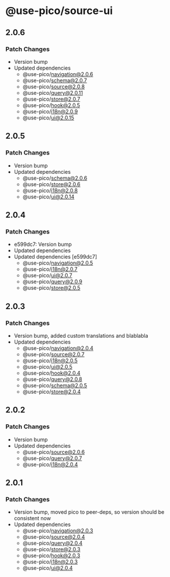 # @use-pico/source-ui

## 2.0.6

### Patch Changes

- Version bump
- Updated dependencies
    - @use-pico/navigation@2.0.6
    - @use-pico/schema@2.0.7
    - @use-pico/source@2.0.8
    - @use-pico/query@2.0.11
    - @use-pico/store@2.0.7
    - @use-pico/hook@2.0.5
    - @use-pico/i18n@2.0.9
    - @use-pico/ui@2.0.15

## 2.0.5

### Patch Changes

- Version bump
- Updated dependencies
    - @use-pico/schema@2.0.6
    - @use-pico/store@2.0.6
    - @use-pico/i18n@2.0.8
    - @use-pico/ui@2.0.14

## 2.0.4

### Patch Changes

- e599dc7: Version bump
- Updated dependencies
- Updated dependencies [e599dc7]
    - @use-pico/navigation@2.0.5
    - @use-pico/i18n@2.0.7
    - @use-pico/ui@2.0.7
    - @use-pico/query@2.0.9
    - @use-pico/store@2.0.5

## 2.0.3

### Patch Changes

- Version bump, added custom translations and blablabla
- Updated dependencies
    - @use-pico/navigation@2.0.4
    - @use-pico/source@2.0.7
    - @use-pico/i18n@2.0.5
    - @use-pico/ui@2.0.5
    - @use-pico/hook@2.0.4
    - @use-pico/query@2.0.8
    - @use-pico/schema@2.0.5
    - @use-pico/store@2.0.4

## 2.0.2

### Patch Changes

- Version bump
- Updated dependencies
    - @use-pico/source@2.0.6
    - @use-pico/query@2.0.7
    - @use-pico/i18n@2.0.4

## 2.0.1

### Patch Changes

- Version bump, moved pico to peer-deps, so version should be consistent now
- Updated dependencies
    - @use-pico/navigation@2.0.3
    - @use-pico/source@2.0.4
    - @use-pico/query@2.0.4
    - @use-pico/store@2.0.3
    - @use-pico/hook@2.0.3
    - @use-pico/i18n@2.0.3
    - @use-pico/ui@2.0.4
